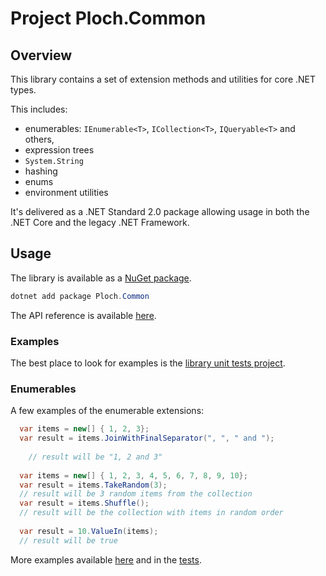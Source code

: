 # Project Ploch.Common

## Overview

This library contains a set of extension methods and utilities for core .NET types.

This includes:

- enumerables: `IEnumerable<T>`, `ICollection<T>`, `IQueryable<T>` and others,
- expression trees
- `System.String`
- hashing
- enums
- environment utilities

It's delivered as a .NET Standard 2.0 package allowing usage in both the .NET Core and the legacy
.NET Framework.

## Usage

The library is available as a [NuGet package](https://www.nuget.org/packages/Ploch.Common/).

```powershell
dotnet add package Ploch.Common
```

The API reference is available [here](https://github.ploch.dev/ploch-common/).

### Examples

The best place to look for examples is
the [library unit tests project](https://github.com/mrploch/ploch-common/tree/master/src/Common.Tests).

### Enumerables

A few examples of the enumerable extensions:

```csharp
  var items = new[] { 1, 2, 3};
  var result = items.JoinWithFinalSeparator(", ", " and ");
  
    // result will be "1, 2 and 3"
  
  var items = new[] { 1, 2, 3, 4, 5, 6, 7, 8, 9, 10};
  var result = items.TakeRandom(3);
  // result will be 3 random items from the collection
  var result = items.Shuffle();
  // result will be the collection with items in random order
  
  var result = 10.ValueIn(items);
  // result will be true
```

More examples available [here](./Collections/README.md) and in the [tests](../Common.Tests/).
